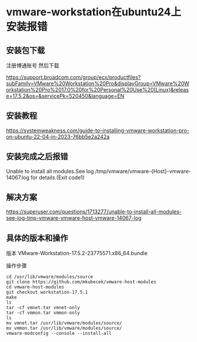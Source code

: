 # vmware-workstation在ubuntu24上安装报错

## 安装包下载

注册博通账号
然后下载

https://support.broadcom.com/group/ecx/productfiles?subFamily=VMware%20Workstation%20Pro&displayGroup=VMware%20Workstation%20Pro%2017.0%20for%20Personal%20Use%20(Linux)&release=17.5.2&os=&servicePk=520450&language=EN

## 安装教程
https://systemweakness.com/guide-to-installing-vmware-workstation-pro-on-ubuntu-22-04-in-2023-76bb5e2a242a

## 安装完成之后报错


Unable to install all modules.See log /tmp/vmware/vmware-{Host}-vmware-14067.log for details.(Exit code1)


## 解决方案
https://superuser.com/questions/1713277/unable-to-install-all-modules-see-log-tmp-vmware-vmware-host-vmware-14067-log


## 具体的版本和操作

版本 VMware-Workstation-17.5.2-23775571.x86_64.bundle

操作步骤

```shell
cd /usr/lib/vmware/modules/source
git clone https://github.com/mkubecek/vmware-host-modules
cd vmware-host-modules
git checkout workstation-17.5.1
make
ls
tar -cf vmnet.tar vmnet-only
tar -cf vmmon.tar vmmon-only
ls
mv vmnet.tar /usr/lib/vmware/modules/source/
mv vmmon.tar /usr/lib/vmware/modules/source/
vmware-modconfig --console --install-all
```
